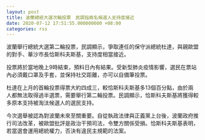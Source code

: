 ```yaml
---
layout: post
title: 波蘭總統大選次輪投票　民調指兩名候選人支持度接近
date: 2020-07-12 17:51:55.000000000 +08:00
categories: rss
---
```


波蘭舉行總統大選第二輪投票，民調顯示，爭取連任的保守派總統杜達，與親歐盟的對手、華沙市長恰斯科夫斯基，支持度相當接近。

投票將於當地晚上9時結束，預料日內有結果。受新型肺炎疫情影響，選民在票站內必須戴口罩及手套，並保持社交距離，亦可以自備筆投票。

杜達在上月的首輪投票得票大約四成三，較恰斯科夫斯基多13個百分點，由於兩人都無法取得過半選票，需要舉行第二輪投票。民調顯示，恰斯科夫斯基將獲得較多原本支持被淘汰候選人的選民支持。

今次選舉被認為對波蘭未來至關重要。自從執政法律與正義黨上台後，波蘭政府推行司法改革，被歐盟批評是政治干預司法，令雙方關係受損。恰斯科夫斯基表明，若當選會運用總統權力，否決有違民主規範的法案。
